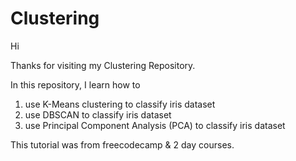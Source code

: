 # Clustering

Hi

Thanks for visiting my Clustering Repository.

In this repository, I learn how to

1. use K-Means clustering to classify iris dataset
2. use DBSCAN to classify iris dataset
3. use Principal Component Analysis (PCA) to classify iris dataset
   
This tutorial was from freecodecamp & 2 day courses.
